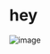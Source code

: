 #  hey
 
![image](https://github.com/dionyysus/SwiftJourney/assets/59100182/c41e0f4e-1207-45a7-b473-eaec591c539c)

